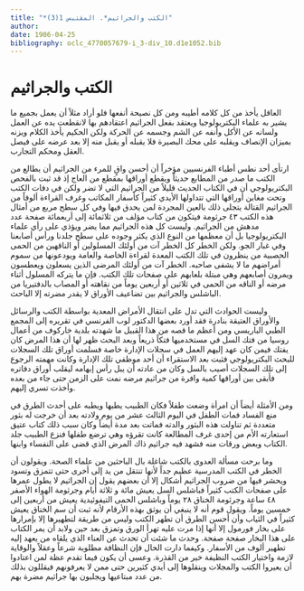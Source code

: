 ```yaml
---
title: "*الكتب والجراثيم*. المقتبس 1(3)"
author: 
date: 1906-04-25
bibliography: oclc_4770057679-i_3-div_10.d1e1052.bib
---
```




#  الكتب والجراثيم 


 العاقل يأخذ من كل كلامه أطيبه ومن كل نصيحة أنفعها فلو أراد مثلاً أن يعمل بجميع ما يشير به علماء البكتريولوجيا ويعتقد بفعل الجراثيم اعتقادهم بها لانقطعت يده عن العمل ولسانه عن الأكل وأنفه عن الشم وجسمه عن الحركة ولكن الحكيم يأخذ الكلام ويزنه بميزان الإنصاف ويقلبه على محك البصيرة فلا يقبله أو يقبل منه إلا بعد عرضه على فيصل العقل ومحكم التجارب. 

 ارتأى  أحد  نطس أطباء الفرنسيين مؤخراً أن أحسن واقٍ للمرء من الجراثيم أن يطالع من الكتب ما صدر من المطابع حديثاً ويقطع أوراقها بمقطع من العاج إذ قد ثبت بالفحص البكتريولوجي أن في الكتاب الحديث قليلاً من الجراثيم التي لا تضر ولكن في دفات الكتب وتحت مغابن أوراقها التي تتداولها الأيدي كثيراً كأسفار المكاتب وغرف القراءة ألوفاً من الجراثيم القتالة يتجلى ذلك بالعين المجردة لمن يحدق فيها وفي كل سطح مربع من أمثال هذه الكتب  ٤٣  جرثومة فيتكون من كتاب مؤلف من  ثلاثمائة  إلى  أربعمائة  صفحة عدد مدهش من الجراثيم. وليست كل هذه الجراثيم مما يضر ويؤذي على رأي علماء البكتريولوجيا بل أن معظمها من   النوع الذي يكثر وجوده على سطح جلدنا ورأس أصابعنا وفي غبار الجو. ولكن الخطر كل الخطر آت من أولئك المسلولين أو الناقهين من الحمى الحصبية من ينظرون في تلك الكتب المعدة لقراءة الخاصة والعامة ويودعونها من سموم أمراضهم ما لا يشفى صاحبه. الخطر آت من أولئك المرضى الذين يسعلون ويعطسون ويمرون أصابعهم وهي مبتلة بلعابهم على صفحات تلك الكتب. فإن ما يتركه المسلول أثناء مرضه أو الناقه من الحمى في  ثلاثين  أو  أربعين  يوماً من نقاهته أو المصاب بالدفتيريا من الباشلس والجراثيم بين تضاعيف الأوراق لا يقدر مضرته إلا الباحث. 

 وليست الحوادث التي تدل على انتقال الأمراض المعدية بواسطة الكتب والرسائل والأوراق العتيقة بنادرة فقد أورد بعضها الدكتور لوب الفرنسي في تقريره إلى المجمع الطبي الباريسي ومن أعظم ما قصه من هذا القبيل ما شهدته بلدية خاركوف من أعمال روسيا من فتك السل في مستخدميها فتكاً ذريعاً وبعد البحث ظهر لها أن هذا المرض كان يفتك فيمن كان عهد إليهم العمل في سجلات الإدارة خاصة فسلمت أوراق تلك السجلات للبحث البكتريولوجي فثبت بعد الاستقراء أن  أحد  موظفي تلك الإدارة وكانت مهمته   الرجوع إلى تلك السجلات أصيب بالسل وكان من عادته أن يبل رأس إبهامه ليقلب أوراق دفاتره فأبقى بين أوراقها كمية وافرة من جراثيم مرضه نمت على الزمن حتى جاء من بعده وأخذت تسري إليهم. 

 ومن الأمثلة أيضاً أن امرأة وضعت طفلاً فكان الطبيب يطبها ويطبه على أحدث الطرق في منع الفساد فمات الطفل في اليوم الثالث  عشر  من يوم ولادته بعد أن خرجت له بثور متعددة ثم تناولت هذه البثور والدته   فماتت بعد مدة أيضاً وكان سبب ذلك كتاب عتيق استعارته الأم من  إحدى  غرف المطالعة كانت تقرؤه وهي ترضع طفلها فنزع الطبيب جلد الكتاب وبعض ورقات منه فشهد فيه جراثيم ذاك المرض الذي قضى على النفساء وابنها. 

 وما برحت مسألة العدوى بالكتب شاغلة بال الباحثين من علماء الصحة. ويقولون أن الخطر في الكتب المدرسية عظيم جداً لأنها تنتقل من يد إلى أخرى حتى تتمزق وتسود ويحشر فيها من ضروب الجراثيم أشكال إلا أن بعضهم يقول إن الجراثيم لا يطول عمرها على صفحات الكتب كثيراً فباشلس السل يعيش  مائة  و  ثلاثة  أيام وجرثومة الهواء الأصفر  ٤٨  ساعة وجرثومة الخناق  ٢٨  يوماً وباشلس الحمى التيفوئيدية يعيش من  أربعين  إلى  خمسين  يوماً. ويقول قوم أنه لا ينبغي أن يوثق بهذه الأرقام لأنه ثبت أن سم الخناق يعيش كثيراً في الثياب وأن أحسن الطرق أن تطهر الكتب وليس من طريقة لتطهيرها إلا بإمرارها على بخار فورمول إلا أنها إذا مرت عليه تهرأ الورق وتمزق بعد حين ولابد أن يمر الكتاب على هذا البخار صفحة صفحة. وحدث ما شئت أن تحدث عن العناء الذي يلقاه من يعهد إليه تطهير ألوف من الأسفار. وكيفما دارت الحال فإن النظافة مطلوبة شرعاً وعقلاً والوقاية لازمة واختيار الكتب النظيفة خير من القذرة. وعسى أن يكون فيما تقدم عظة لمن اعتادوا أن يعيروا الكتب والمجلات وينقلوها إلى أيدي كثيرين حتى ممن لا يعرفونهم فيقللون بذلك من عدد مبتاعيها ويجلبون بها جراثيم مضرة بهم.  
